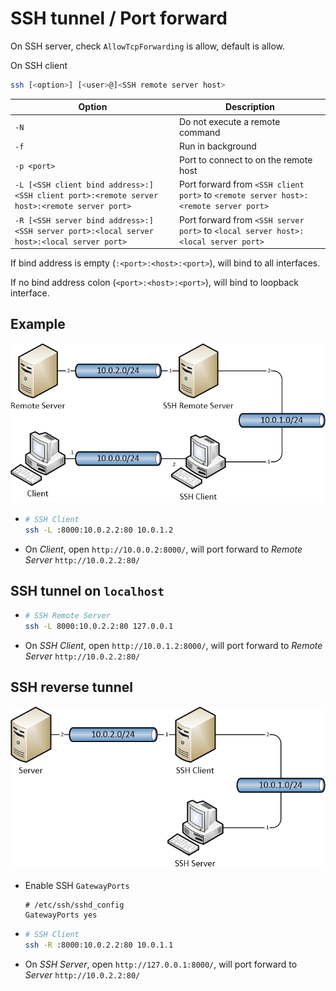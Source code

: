 # SSH tunnel / Port forward

On SSH server, check `AllowTcpForwarding` is allow, default is allow.

On SSH client

```sh
ssh [<option>] [<user>@]<SSH remote server host>
```

| Option | Description |
| - | - |
| `-N` | Do not execute a remote command |
| `-f` | Run in background |
| `-p <port>` | Port to connect to on the remote host |
| `-L [<SSH client bind address>:]<SSH client port>:<remote server host>:<remote server port>` | Port forward from `<SSH client port>` to `<remote server host>:<remote server port>` |
| `-R [<SSH server bind address>:]<SSH server port>:<local server host>:<local server port>` | Port forward from `<SSH server port>` to `<local server host>:<local server port>` |

If bind address is empty (`:<port>:<host>:<port>`), will bind to all interfaces.

If no bind address colon (`<port>:<host>:<port>`), will bind to loopback interface.

## Example

![SSH Tunnel](img/SSH&#32;Tunnel.png)

- ```sh
  # SSH Client
  ssh -L :8000:10.0.2.2:80 10.0.1.2
  ```

- On *Client*, open `http://10.0.0.2:8000/`, will port forward to *Remote Server* `http://10.0.2.2:80/`

## SSH tunnel on `localhost`

- ```sh
  # SSH Remote Server
  ssh -L 8000:10.0.2.2:80 127.0.0.1
  ```

- On *SSH Client*, open `http://10.0.1.2:8000/`, will port forward to *Remote Server* `http://10.0.2.2:80/`

## SSH reverse tunnel

![SSH Reverse Tunnel](img/SSH&#32;Reverse&#32;Tunnel.png)

- Enable SSH `GatewayPorts`
  ```
  # /etc/ssh/sshd_config
  GatewayPorts yes
  ```
- ```sh
  # SSH Client
  ssh -R :8000:10.0.2.2:80 10.0.1.1
  ```

- On *SSH Server*, open `http://127.0.0.1:8000/`, will port forward to *Server* `http://10.0.2.2:80/`
